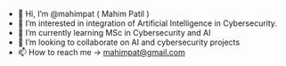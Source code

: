 - 👋 Hi, I’m @mahimpat ( Mahim Patil )
- 👀 I’m interested in integration of Artificial Intelligence in Cybersecurity.
- 🌱 I’m currently learning MSc in Cybersecurity and AI
- 💞️ I’m looking to collaborate on AI and cybersecurity projects
- 📫 How to reach me -> mahimpat@gmail.com

<!---
mahimpat/mahimpat is a ✨ special ✨ repository because its `README.md` (this file) appears on your GitHub profile.
You can click the Preview link to take a look at your changes.
--->
<script src="https://tryhackme.com/badge/1159504"></script>

